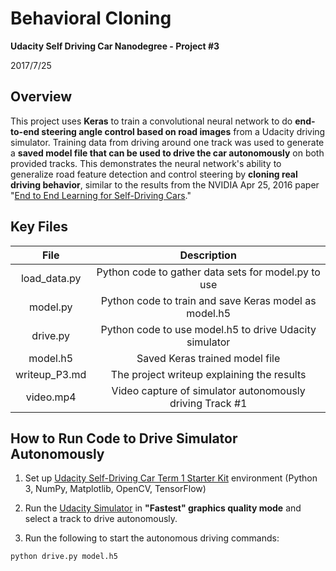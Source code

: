 # **Behavioral Cloning**

**Udacity Self Driving Car Nanodegree - Project #3**

2017/7/25

## Overview

This project uses **Keras** to train a convolutional neural network to do **end-to-end steering angle control based on road images** from a Udacity driving simulator.  Training data from driving around one track was used to generate a **saved model file that can be used to drive the car autonomously** on both provided tracks.  This demonstrates the neural network's ability to generalize road feature detection and control steering by **cloning real driving behavior**, similar to the results from the NVIDIA Apr 25, 2016 paper "[End to End Learning for Self-Driving Cars](https://arxiv.org/pdf/1604.07316v1.pdf)."

## Key Files

| File 					|     Description	        								| 
|:---------------------:|:---------------------------------------------------------:| 
| load_data.py 			| Python code to gather data sets for model.py to use	 	| 
| model.py 				| Python code to train and save Keras model as model.h5		| 
| drive.py 				| Python code to use model.h5 to drive Udacity simulator	|
| model.h5				| Saved Keras trained model file							|
| writeup_P3.md			| The project writeup explaining the results				|
| video.mp4				| Video capture of simulator autonomously driving Track #1	|

## How to Run Code to Drive Simulator Autonomously

1. Set up [Udacity Self-Driving Car Term 1 Starter Kit](https://github.com/udacity/CarND-Term1-Starter-Kit) environment (Python 3, NumPy, Matplotlib, OpenCV, TensorFlow)

2. Run the [Udacity Simulator](https://github.com/udacity/self-driving-car-sim) in **"Fastest" graphics quality mode** and select a track to drive autonomously.

3. Run the following to start the autonomous driving commands:

```
python drive.py model.h5
```